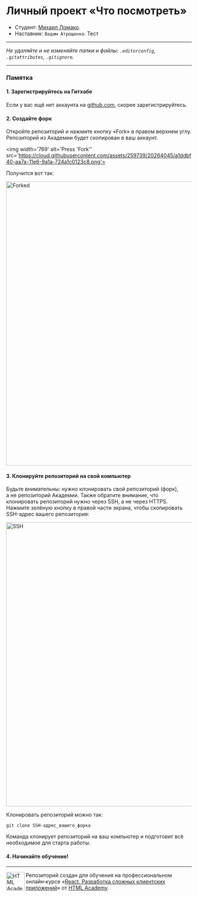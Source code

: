 # Личный проект «Что посмотреть»

* Студент: [Михаил Ломако](https://up.htmlacademy.ru/react/9/user/1702681).
* Наставник: `Вадим Атрощенко`.
Тест

---

_Не удаляйте и не изменяйте папки и файлы:_
_`.editorconfig`, `.gitattributes`, `.gitignore`._

---

### Памятка

#### 1. Зарегистрируйтесь на Гитхабе

Если у вас ещё нет аккаунта на [github.com](https://github.com/join), скорее зарегистрируйтесь.

#### 2. Создайте форк

Откройте репозиторий и нажмите кнопку «Fork» в правом верхнем углу. Репозиторий из Академии будет скопирован в ваш аккаунт.

<img width='769' alt='Press 'Fork'' src='https://cloud.githubusercontent.com/assets/259739/20264045/a1ddbf40-aa7a-11e6-9a1a-724a1c0123c8.png'>

Получится вот так:

<img width='769' alt='Forked' src='https://cloud.githubusercontent.com/assets/259739/20264122/f63219a6-aa7a-11e6-945a-89818fc7c014.png'>

#### 3. Клонируйте репозиторий на свой компьютер

Будьте внимательны: нужно клонировать свой репозиторий (форк), а не репозиторий Академии. Также обратите внимание, что клонировать репозиторий нужно через SSH, а не через HTTPS. Нажмите зелёную кнопку в правой части экрана, чтобы скопировать SSH-адрес вашего репозитория:

<img width='769' alt='SSH' src='https://cloud.githubusercontent.com/assets/259739/20264180/42704126-aa7b-11e6-9ab4-73372b812a53.png'>

Клонировать репозиторий можно так:

```
git clone SSH-адрес_вашего_форка
```

Команда клонирует репозиторий на ваш компьютер и подготовит всё необходимое для старта работы.

#### 4. Начинайте обучение!

---

<a href='https://htmlacademy.ru/intensive/react'><img align='left' width='50' height='50' title='HTML Academy' src='https://up.htmlacademy.ru/static/img/intensive/react/logo-for-github.png'></a>

Репозиторий создан для обучения на профессиональном онлайн‑курсе «[React. Разработка сложных клиентских приложений](https://htmlacademy.ru/intensive/react)» от [HTML Academy](https://htmlacademy.ru).
